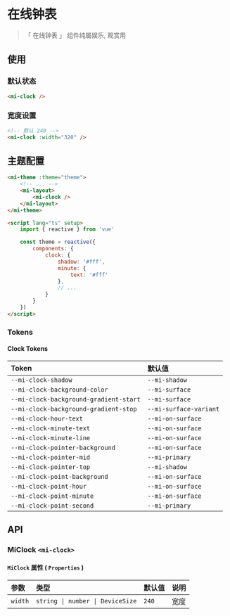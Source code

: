 # 在线钟表

> 「 在线钟表 」 组件纯属娱乐, 观赏用

## 使用

### 默认状态

```html
<mi-clock />
```

### 宽度设置

```html
<!-- 默认 240 -->
<mi-clock :width="320" />
```

## 主题配置

```html
<mi-theme :theme="theme">
    <!-- ... -->
    <mi-layout>
        <mi-clock />
    </mi-layout>
</mi-theme>

<script lang="ts" setup>
    import { reactive } from 'vue'

    const theme = reactive({
        components: {
            clock: {
                shadow: '#fff',
                minute: {
                    text: '#fff'
                },
                // ...
            }
        }
    })
</script>
```

### Tokens

#### Clock Tokens

| Token | 默认值
| :---- | :----
| `--mi-clock-shadow` | `--mi-shadow`
| `--mi-clock-background-color` | `--mi-surface`
| `--mi-clock-background-gradient-start` | `--mi-surface`
| `--mi-clock-background-gradient-stop` | `--mi-surface-variant`
| `--mi-clock-hour-text` | `--mi-on-surface`
| `--mi-clock-minute-text` | `--mi-on-surface`
| `--mi-clock-minute-line` | `--mi-on-surface`
| `--mi-clock-pointer-background` | `--mi-on-surface`
| `--mi-clock-pointer-mid` | `--mi-primary`
| `--mi-clock-pointer-top` | `--mi-shadow`
| `--mi-clock-point-background` | `--mi-on-surface`
| `--mi-clock-point-hour` | `--mi-on-surface`
| `--mi-clock-point-minute` | `--mi-on-surface`
| `--mi-clock-point-second` | `--mi-primary`

## API

### MiClock `<mi-clock>`

#### `MiClock` 属性 ( `Properties` )

| 参数 | 类型 | 默认值 | 说明
| :---- | :---- | :---- | :----
| `width` | `string \| number \| DeviceSize` | `240` | 宽度
